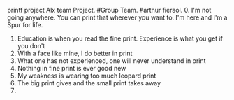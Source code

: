 printf project Alx team Project.
#Group Team.
#arthur fieraol.
0. I'm not going anywhere. You can print that wherever you want to. I'm here and I'm a Spur for life.
1. Education is when you read the fine print. Experience is what you get if you don't
2. With a face like mine, I do better in print
3. What one has not experienced, one will never understand in print
4. Nothing in fine print is ever good new
5. My weakness is wearing too much leopard print
6. The big print gives and the small print takes away
7. 










